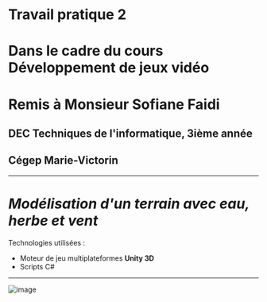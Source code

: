 # Travail pratique 2 
# Dans le cadre du cours Développement de jeux vidéo
# Remis à Monsieur Sofiane Faidi
## DEC Techniques de l'informatique, 3ième année
## Cégep Marie-Victorin

---

# ***Modélisation d'un terrain avec eau, herbe et vent***
Technologies utilisées : 
+ Moteur de jeu multiplateformes **Unity 3D**
+ Scripts C#
---

![image](https://github.com/user-attachments/assets/69d165e6-8c33-4edf-9804-65cacb486d98)
